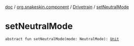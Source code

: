 [doc](../../index.md) / [org.snakeskin.component](../index.md) / [Drivetrain](index.md) / [setNeutralMode](./set-neutral-mode.md)

# setNeutralMode

`abstract fun setNeutralMode(mode: NeutralMode): `[`Unit`](https://kotlinlang.org/api/latest/jvm/stdlib/kotlin/-unit/index.html)